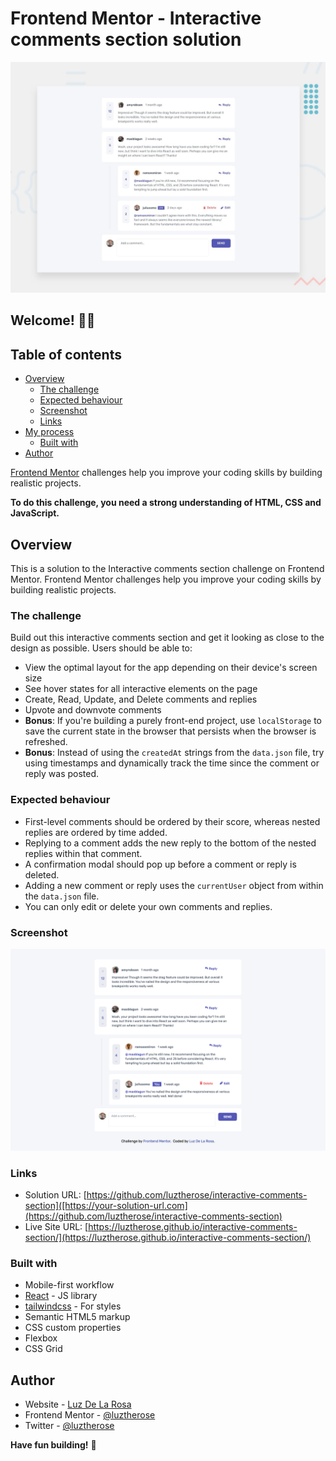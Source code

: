 # Frontend Mentor - Interactive comments section solution

![Design preview for the Interactive comments section coding challenge](./src//design/desktop-preview.jpg)

## Welcome! 👋🏾

## Table of contents

- [Overview](#overview)
  - [The challenge](#the-challenge)
  - [Expected behaviour](#expected-behaviour)
  - [Screenshot](#screenshot)
  - [Links](#links)
- [My process](#my-process)
  - [Built with](#built-with)
- [Author](#author)

[Frontend Mentor](https://www.frontendmentor.io) challenges help you improve your coding skills by building realistic projects.

**To do this challenge, you need a strong understanding of HTML, CSS and JavaScript.**

## Overview

This is a solution to the Interactive comments section challenge on Frontend Mentor. Frontend Mentor challenges help you improve your coding skills by building realistic projects.

### The challenge

Build out this interactive comments section and get it looking as close to the design as possible.
Users should be able to:

- View the optimal layout for the app depending on their device's screen size
- See hover states for all interactive elements on the page
- Create, Read, Update, and Delete comments and replies
- Upvote and downvote comments
- **Bonus**: If you're building a purely front-end project, use `localStorage` to save the current state in the browser that persists when the browser is refreshed.
- **Bonus**: Instead of using the `createdAt` strings from the `data.json` file, try using timestamps and dynamically track the time since the comment or reply was posted.

### Expected behaviour

- First-level comments should be ordered by their score, whereas nested replies are ordered by time added.
- Replying to a comment adds the new reply to the bottom of the nested replies within that comment.
- A confirmation modal should pop up before a comment or reply is deleted.
- Adding a new comment or reply uses the `currentUser` object from within the `data.json` file.
- You can only edit or delete your own comments and replies.

### Screenshot

![My solution for the Interactive comments section coding challenge](./src/design/solution-deskto-preview.png)

### Links

- Solution URL: [https://github.com/luztherose/interactive-comments-section]([https://your-solution-url.com](https://github.com/luztherose/interactive-comments-section)
- Live Site URL: [https://luztherose.github.io/interactive-comments-section/](https://luztherose.github.io/interactive-comments-section/)

### Built with

- Mobile-first workflow
- [React](https://reactjs.org/) - JS library
- [tailwindcss](https://tailwindcss.com/) - For styles
- Semantic HTML5 markup
- CSS custom properties
- Flexbox
- CSS Grid

## Author

- Website - [Luz De La Rosa](https://luztherose.github.io/portfolio/)
- Frontend Mentor - [@luztherose](https://www.frontendmentor.io/profile/luztherose)
- Twitter - [@luztherose](https://twitter.com/luztherose)

**Have fun building!** 🚀
